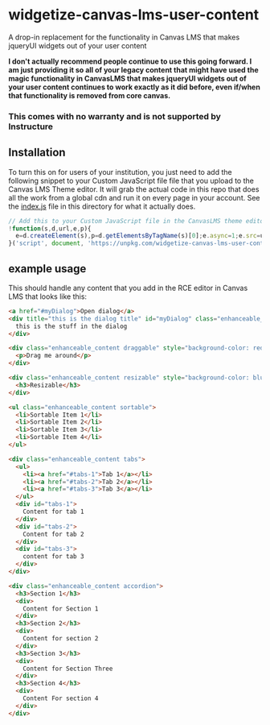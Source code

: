 # widgetize-canvas-lms-user-content
A drop-in replacement for the functionality in Canvas LMS that makes jqueryUI widgets out of your user content

**I don't actually recommend people continue to use this going forward. I am just providing
it so all of your legacy content that might have used the magic functionality in CanvasLMS 
that makes jqueryUI widgets out of your user content continues to work exactly as it did before,
even if/when that functionality is removed from core canvas.**

### This comes with no warranty and is not supported by Instructure

## Installation
To turn this on for users of your institution, you just need to add the following snippet 
to your Custom JavaScript file file that you upload to the Canvas LMS Theme editor. It will
grab the actual code in this repo that does all the work from a global cdn and run it on
every page in your account. See the [index.js](./index.js) file in this directory for what it actually does.

```javascript
// Add this to your Custom JavaScript file in the CanvasLMS theme editor
!function(s,d,url,e,p){
  e=d.createElement(s),p=d.getElementsByTagName(s)[0];e.async=1;e.src=url;p.parentNode.insertBefore(e,p)
}('script', document, 'https://unpkg.com/widgetize-canvas-lms-user-content');
```


## example usage
This should handle any content that you add in the RCE editor in Canvas LMS that looks like this:

```html
<a href="#myDialog">Open dialog</a>
<div title="this is the dialog title" id="myDialog" class="enhanceable_content dialog">
  this is the stuff in the dialog
</div>

<div class="enhanceable_content draggable" style="background-color: red">
  <p>Drag me around</p>
</div>

<div class="enhanceable_content resizable" style="background-color: blue">
  <h3>Resizable</h3>
</div>

<ul class="enhanceable_content sortable">
  <li>Sortable Item 1</li>
  <li>Sortable Item 2</li>
  <li>Sortable Item 3</li>
  <li>Sortable Item 4</li>
</ul>

<div class="enhanceable_content tabs">
  <ul>
    <li><a href="#tabs-1">Tab 1</a></li>
    <li><a href="#tabs-2">Tab 2</a></li>
    <li><a href="#tabs-3">Tab 3</a></li>
  </ul>
  <div id="tabs-1">
    Content for tab 1
  </div>
  <div id="tabs-2">
    Content for tab 2
  </div>
  <div id="tabs-3">
    content for tab 3
  </div>
</div>

<div class="enhanceable_content accordion">
  <h3>Section 1</h3>
  <div>
    Content for Section 1
  </div>
  <h3>Section 2</h3>
  <div>
    Content for section 2
  </div>
  <h3>Section 3</h3>
  <div>
    Content for Section Three
  </div>
  <h3>Section 4</h3>
  <div>
    Content For section 4
  </div>
</div>
```

